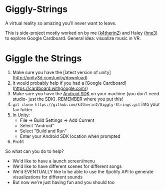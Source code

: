 # Giggly-Strings
A virtual reality so amazing you'll never want to leave.

This is side-project mostly worked on by me ([k4therin2](www.github.com/k4therin2)) and Haley ([hne3](www.github.com/hne3)) to explore Google Cardboard.
General idea: visualize music in VR.

# Giggle the Strings
  1. Make sure you have the [latest version of unity] (http://unity3d.com/unity/download)
  2. It would probably help if you had a [Google Cardboard] (https://cardboard.withgoogle.com/)
  3. Make sure you have the [Android SDK](https://developer.android.com/sdk/index.html?hl=i) on your machine (you don't need studio- just the SDK). REMEMBER where you put this!
  4. `git clone https://github.com/k4therin2/Giggly-Strings.git` into your fav folder
  5. In Unity: 
       * File -> Build Settings -> Add Current
       * Select "Android"
       * Select "Build and Run"
       * Enter your Android SDK location when prompted
  6. Profit
  
So what can you do to help?
 * We'd like to have a launch screen/menu
 * We'd like to have different scenes for different songs
 * We'd EVENTUALLY like to be able to use the Spotify API to generate visualizations for different sounds
 * But now we're just having fun and you should too
